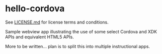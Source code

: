 # hello-cordova

See [LICENSE.md][] for license terms and conditions.

Sample webview app illustrating the use of some select Cordova and XDK
APIs and equivalent HTML5 APIs.

More to be written... plan is to split this into multiple instructional apps.

  [LICENSE.md]: LICENSE.md
